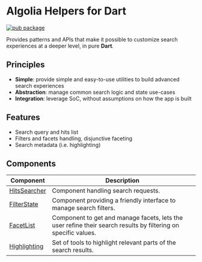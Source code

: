 # Algolia Helpers for Dart

[![pub package](https://img.shields.io/pub/v/algolia_helper.svg)](https://pub.dev/packages/algolia_helper)

Provides patterns and APIs that make it possible to customize search experiences at a deeper level, in pure **Dart**.

## Principles

* **Simple**: provide simple and easy-to-use utilities to build advanced search experiences
* **Abstraction**: manage common search logic and state use-cases
* **Integration**: leverage SoC, without assumptions on how the app is built

## Features

* Search query and hits list
* Filters and facets handling, disjunctive faceting
* Search metadata (i.e. highlighting)

## Components

| Component         | Description                                                                                                    |
|-------------------|----------------------------------------------------------------------------------------------------------------|
| [HitsSearcher][0] | Component handling search requests.                                                                            |
| [FilterState][1]  | Component providing a friendly interface to manage search filters.                                             |
| [FacetList][2]    | Component to get and manage facets, lets the user refine their search results by filtering on specific values. |
| [Highlighting][3] | Set of tools to highlight relevant parts of the search results.                                                |


[0]: lib/src/hits_searcher.dart
[1]: lib/src/filter_state.dart
[2]: lib/src/facet_list.dart
[3]: lib/src/highlighting.dart
